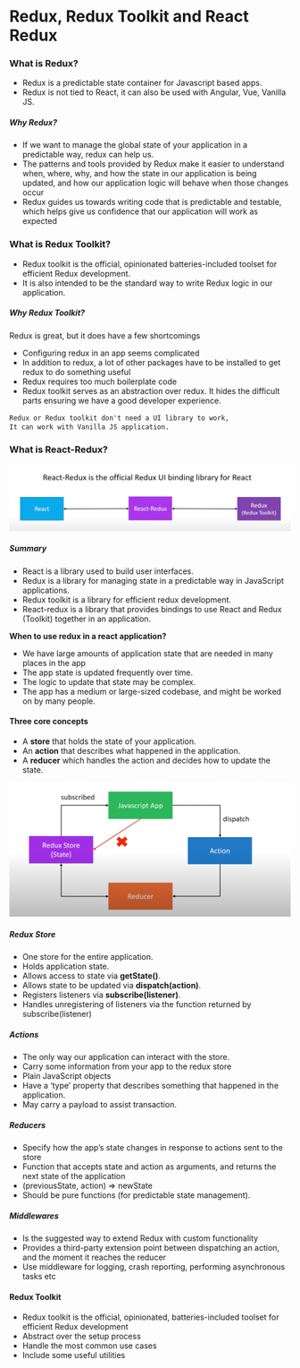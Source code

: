 # Redux, Redux Toolkit and React Redux

### What is Redux?
- Redux is a predictable state container for Javascript based apps.
- Redux is not tied to React, it can also be used with Angular, Vue, Vanilla JS.

##### Why Redux?
- If we want to manage the global state of your application in a predictable way, redux can help us.
- The patterns and tools provided by Redux make it easier to understand when, where, why, and how the state in our application is being updated, and how our application logic will behave when those changes occur
- Redux guides us towards writing code that is predictable and testable, which helps give us confidence that our application will work as expected

### What is Redux Toolkit?
- Redux toolkit is the official, opinionated batteries-included toolset for efficient Redux development.
- It is also intended to be the standard way to write Redux logic in our application.

##### Why Redux Toolkit?
Redux is great, but it does have a few shortcomings
- Configuring redux in an app seems complicated
- In addition to redux, a lot of other packages have to be installed to get redux to do something useful
- Redux requires too much boilerplate code
- Redux toolkit serves as an abstraction over redux. It hides the difficult parts ensuring we have a good developer experience.

```
Redux or Redux toolkit don't need a UI library to work, 
It can work with Vanilla JS application.
```

### What is React-Redux?
![alt text](images/react-redux.png)

##### Summary
- React is a library used to build user interfaces.
- Redux is a library for managing state in a predictable way in JavaScript applications.
- Redux toolkit is a library for efficient redux development.
- React-redux is a library that provides bindings to use React and Redux (Toolkit) together in an application.

**When to use redux in a react application?**
- We have large amounts of application state that are needed in many places in the app
- The app state is updated frequently over time.
- The logic to update that state may be complex.
- The app has a medium or large-sized codebase, and might be worked on by many people.

#### Three core concepts
- A **store** that holds the state of your application.
- An **action** that describes what happened in the application.
- A **reducer** which handles the action and decides how to update the state.

![alt text](images/redux.png)

##### Redux Store
- One store for the entire application.
- Holds application state.
- Allows access to state via **getState()**.
- Allows state to be updated via **dispatch(action)**.
- Registers listeners via **subscribe(listener)**.
- Handles unregistering of listeners via the function returned by subscribe(listener)

##### Actions
- The only way our application can interact with the store.
- Carry some information from your app to the redux store
- Plain JavaScript objects
- Have a ‘type’ property that describes something that happened in the application.
- May carry a payload to assist transaction.

##### Reducers
- Specify how the app’s state changes in response to actions sent to the store
- Function that accepts state and action as arguments, and returns the next state of the application
- (previousState, action) => newState
- Should be pure functions (for predictable state management).

##### Middlewares
- Is the suggested way to extend Redux with custom functionality
- Provides a third-party extension point between dispatching an action, and the moment it reaches the reducer
- Use middleware for logging, crash reporting, performing asynchronous tasks etc

#### Redux Toolkit
- Redux toolkit is the official, opinionated, batteries-included toolset for efficient Redux development
- Abstract over the setup process
- Handle the most common use cases
- Include some useful utilities